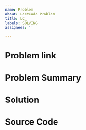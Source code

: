```yaml
---
name: Problem
about: LeetCode Problem
title: LC_
labels: SOLVING
assignees: ''

---
```


# Problem link


# Problem Summary


# Solution


# Source Code
```Python

```
